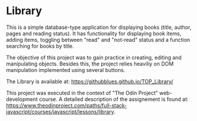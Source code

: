# **Library** 

This is a simple database-type application for displaying books (title, author, pages and reading status). It has functionality for displaying book items, adding items, toggling between "read" and "not-read" status and a function searching for books by title. 

The objective of this project was to gain practice in creating, editing and manipulating objects. Besides this, the project relies heaviliy on DOM manipulation implemented using several buttons.

The Library is available at: https://githubblues.github.io/TOP_Library/

This project was executed in the context of "The Odin Project" web-development course. A detailed description of the assignement is found at: https://www.theodinproject.com/paths/full-stack-javascript/courses/javascript/lessons/library.
